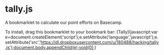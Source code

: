 tally.js
========

A bookmarklet to calculate our point efforts on Basecamp. 


To install, drag this bookmarklet to your bookmark bar: [Tally](javascript:var e=document.createElement('script');e.setAttribute('language','javascript');e.setAttribute('src','https://dl.dropboxusercontent.com/u/180488/hacking/tally.js');document.body.appendChild(e);void(0);)